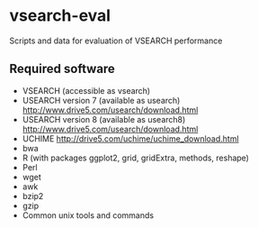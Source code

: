 # vsearch-eval
Scripts and data for evaluation of VSEARCH performance

## Required software

* VSEARCH (accessible as vsearch)
* USEARCH version 7 (available as usearch) http://www.drive5.com/usearch/download.html
* USEARCH version 8 (available as usearch8) http://www.drive5.com/usearch/download.html
* UCHIME http://drive5.com/uchime/uchime_download.html
* bwa
* R (with packages ggplot2, grid, gridExtra, methods, reshape)
* Perl
* wget
* awk
* bzip2
* gzip
* Common unix tools and commands
